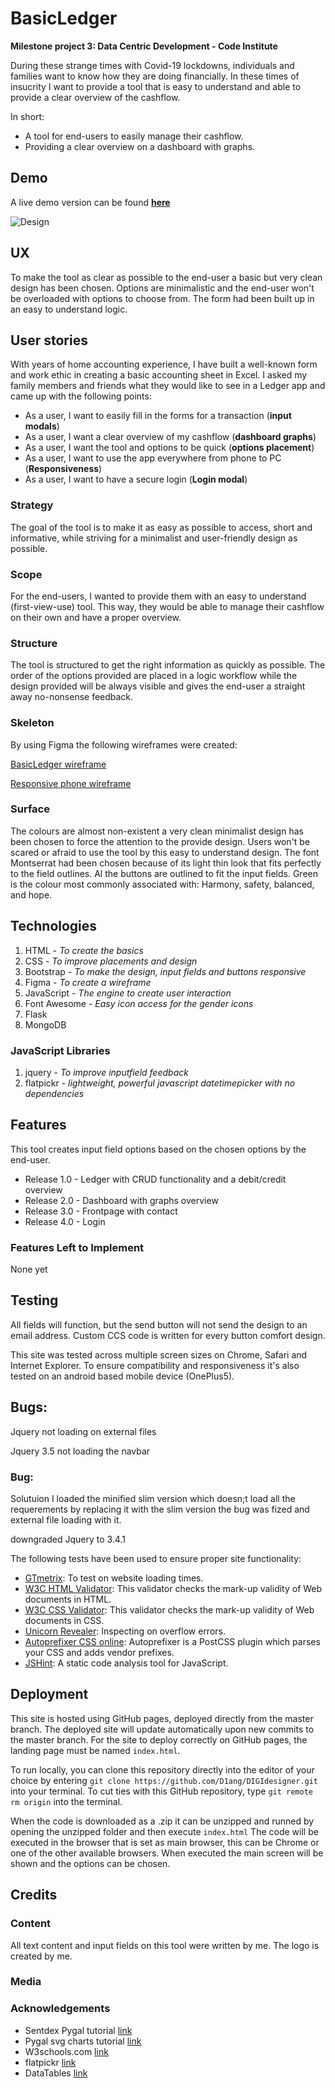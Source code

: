 # BasicLedger
**Milestone project 3: Data Centric Development - Code Institute**

During these strange times with Covid-19 lockdowns, individuals and families
want to know how they are doing financially.
In these times of insucrity I want to provide a tool that is easy to understand and able to provide
a clear overview of the cashflow.

In short:
- A tool for end-users to easily manage their cashflow.
- Providing a clear overview on a dashboard with graphs.

## Demo
A live demo version can be found **[here](https://d1ang.github.io/BasicLedger/)**

![Design]()

## UX
To make the tool as clear as possible to the end-user a basic but very clean design has been chosen.
Options are minimalistic and the end-user won't be overloaded with options to choose from.
The form had been built up in an easy to understand logic.

## User stories
With years of home accounting experience, I have built a well-known form and work ethic in creating a basic accounting sheet in Excel.
I asked my family members and friends what they would like to see in a Ledger app and came up with the following points:

 - As a user, I want to easily fill in the forms for a transaction (**input modals**)
 - As a user, I want a clear overview of my cashflow (**dashboard graphs**)
 - As a user, I want the tool and options to be quick (**options placement**)
 - As a user, I want to use the app everywhere from phone to PC (**Responsiveness**)
 - As a user, I want to have a secure login (**Login modal**)

### Strategy
The goal of the tool is to make it as easy as possible to access, short and informative,
while striving for a minimalist and user-friendly design as possible.

### Scope
For the end-users, I wanted to provide them with an easy to understand (first-view-use) tool.
This way, they would be able to manage their cashflow on their own and have a proper overview.

### Structure
The tool is structured to get the right information as quickly as possible.
The order of the options provided are placed in a logic workflow while the design provided will be always visible
and gives the end-user a straight away no-nonsense feedback.

### Skeleton
By using Figma the following wireframes were created:

[BasicLedger wireframe]()

[Responsive phone wireframe]()

### Surface
The colours are almost non-existent a very clean minimalist design has been chosen to force the attention to the provide design.
Users won't be scared or afraid to use the tool by this easy to understand design.
The font Montserrat had been chosen because of its light thin look that fits perfectly to the field outlines.
Al the buttons are outlined to fit the input fields.
Green is the colour most commonly associated with: Harmony, safety, balanced, and hope.

## Technologies
1.  HTML - *To create the basics*
2.  CSS - *To improve placements and design*
3.  Bootstrap - *To make the design, input fields and buttons responsive*
4.  Figma - *To create a wireframe*
5.  JavaScript - *The engine to create user interaction*
8.  Font Awesome - *Easy icon access for the gender icons*
9.  Flask
10. MongoDB

### JavaScript Libraries
1. jquery - *To improve inputfield feedback*
2. flatpickr - *lightweight, powerful javascript datetimepicker with no dependencies*

## Features
This tool creates input field options based on the chosen options by the end-user.

- Release 1.0 - Ledger with CRUD functionality and a debit/credit overview
- Release 2.0 - Dashboard with graphs overview
- Release 3.0 - Frontpage with contact
- Release 4.0 - Login


### Features Left to Implement
None yet

## Testing
All fields will function, but the send button will not send the design to an email address.
Custom CCS code is written for every button comfort design.

This site was tested across multiple screen sizes on Chrome, Safari and Internet Explorer.
To ensure compatibility and responsiveness it's also tested on an android based mobile device (OnePlus5).

## Bugs:
Jquery not loading on external files

Jquery 3.5 not loading the navbar


### Bug:
Solutuion
I loaded the minified slim version which doesn;t load all the requerements by replacing it with the slim version the bug was fized and external file loading with it.

downgraded Jquery to 3.4.1


The following tests have been used to ensure proper site functionality:

- [GTmetrix](https://gtmetrix.com/): To test on website loading times.
- [W3C HTML Validator](https://validator.w3.org/): This validator checks the mark-up validity of Web documents in HTML.
- [W3C CSS Validator](https://jigsaw.w3.org/css-validator/): This validator checks the mark-up validity of Web documents in CSS.
- [Unicorn Revealer](https://chrome.google.com/webstore/detail/unicorn-revealer/lmlkphhdlngaicolpmaakfmhplagoaln?hl=en-GB): Inspecting on overflow errors.
- [Autoprefixer CSS online](https://autoprefixer.github.io/): Autoprefixer is a PostCSS plugin which parses your CSS and adds vendor prefixes.
- [JSHint](https://jshint.com/): A static code analysis tool for JavaScript.

## Deployment
This site is hosted using GitHub pages, deployed directly from the master branch.
The deployed site will update automatically upon new commits to the master branch.
For the site to deploy correctly on GitHub pages, the landing page must be named `index.html`.

To run locally, you can clone this repository directly into the editor of your choice by entering
`git clone https://github.com/D1ang/DIGIdesigner.git` into your terminal.
To cut ties with this GitHub repository, type `git remote rm origin` into the terminal.

When the code is downloaded as a .zip it can be unzipped and runned by opening the unzipped folder and then execute `index.html`
The code will be executed in the browser that is set as main browser, this can be Chrome or one of the other available browsers.
When executed the main screen will be shown and the options can be chosen.

## Credits

### Content
All text content and input fields on this tool were written by me.
The logo is created by me.

### Media


### Acknowledgements
- Sentdex Pygal tutorial [link](https://www.youtube.com/watch?v=BIttXQO0bXw&list=PLQVvvaa0QuDc_owjTbIY4rbgXOFkUYOUB&index=33)
- Pygal svg charts tutorial [link](https://code.tutsplus.com/tutorials/intro-to-pygal-a-python-svg-charts-creator--cms-27692)
- W3schools.com [link](https://www.w3schools.com/)
- flatpickr [link](https://github.com/flatpickr/flatpickr)
- DataTables [link](https://datatables.net/)